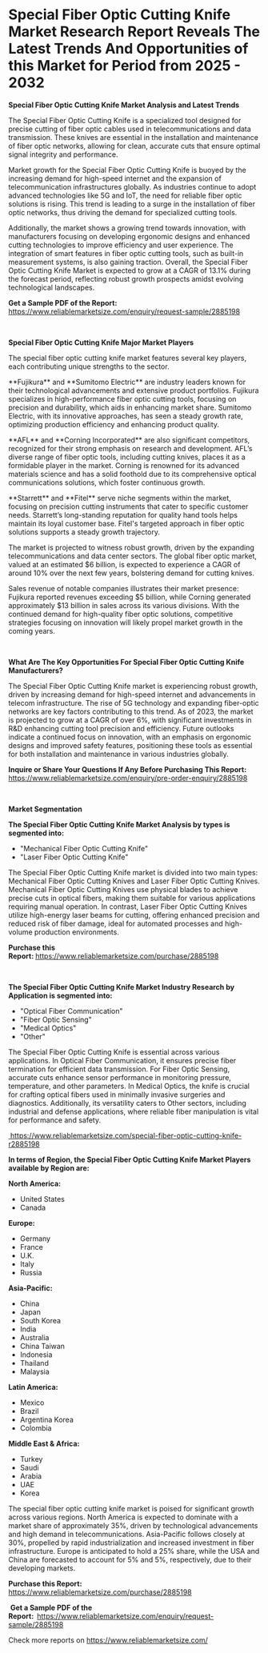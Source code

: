 <p><h1>Special Fiber Optic Cutting Knife Market Research Report Reveals The Latest Trends And Opportunities of this Market for Period from 2025 - 2032</h1></p><p><strong>Special Fiber Optic Cutting Knife Market Analysis and Latest Trends</strong></p>
<p><p>The Special Fiber Optic Cutting Knife is a specialized tool designed for precise cutting of fiber optic cables used in telecommunications and data transmission. These knives are essential in the installation and maintenance of fiber optic networks, allowing for clean, accurate cuts that ensure optimal signal integrity and performance.</p><p>Market growth for the Special Fiber Optic Cutting Knife is buoyed by the increasing demand for high-speed internet and the expansion of telecommunication infrastructures globally. As industries continue to adopt advanced technologies like 5G and IoT, the need for reliable fiber optic solutions is rising. This trend is leading to a surge in the installation of fiber optic networks, thus driving the demand for specialized cutting tools.</p><p>Additionally, the market shows a growing trend towards innovation, with manufacturers focusing on developing ergonomic designs and enhanced cutting technologies to improve efficiency and user experience. The integration of smart features in fiber optic cutting tools, such as built-in measurement systems, is also gaining traction. Overall, the Special Fiber Optic Cutting Knife Market is expected to grow at a CAGR of 13.1% during the forecast period, reflecting robust growth prospects amidst evolving technological landscapes.</p></p>
<p><strong>Get a Sample PDF of the Report:&nbsp;</strong> <a href="https://www.reliablemarketsize.com/enquiry/request-sample/2885198?utm_campaign=2773&utm_medium=2&utm_source=Github&utm_content=ia&utm_term=13032025&utm_id=special-fiber-optic-cutting-knife">https://www.reliablemarketsize.com/enquiry/request-sample/2885198</a></p>
<p>&nbsp;</p>
<p><strong>Special Fiber Optic Cutting Knife Major Market Players</strong></p>
<p><p>The special fiber optic cutting knife market features several key players, each contributing unique strengths to the sector. </p><p>**Fujikura** and **Sumitomo Electric** are industry leaders known for their technological advancements and extensive product portfolios. Fujikura specializes in high-performance fiber optic cutting tools, focusing on precision and durability, which aids in enhancing market share. Sumitomo Electric, with its innovative approaches, has seen a steady growth rate, optimizing production efficiency and enhancing product quality. </p><p>**AFL** and **Corning Incorporated** are also significant competitors, recognized for their strong emphasis on research and development. AFL’s diverse range of fiber optic tools, including cutting knives, places it as a formidable player in the market. Corning is renowned for its advanced materials science and has a solid foothold due to its comprehensive optical communications solutions, which foster continuous growth. </p><p>**Starrett** and **Fitel** serve niche segments within the market, focusing on precision cutting instruments that cater to specific customer needs. Starrett’s long-standing reputation for quality hand tools helps maintain its loyal customer base. Fitel's targeted approach in fiber optic solutions supports a steady growth trajectory.</p><p>The market is projected to witness robust growth, driven by the expanding telecommunications and data center sectors. The global fiber optic market, valued at an estimated $6 billion, is expected to experience a CAGR of around 10% over the next few years, bolstering demand for cutting knives.</p><p>Sales revenue of notable companies illustrates their market presence: Fujikura reported revenues exceeding $5 billion, while Corning generated approximately $13 billion in sales across its various divisions. With the continued demand for high-quality fiber optic solutions, competitive strategies focusing on innovation will likely propel market growth in the coming years.</p></p>
<p>&nbsp;</p>
<p><strong>What Are The Key Opportunities For Special Fiber Optic Cutting Knife Manufacturers?</strong></p>
<p><p>The Special Fiber Optic Cutting Knife market is experiencing robust growth, driven by increasing demand for high-speed internet and advancements in telecom infrastructure. The rise of 5G technology and expanding fiber-optic networks are key factors contributing to this trend. As of 2023, the market is projected to grow at a CAGR of over 6%, with significant investments in R&D enhancing cutting tool precision and efficiency. Future outlooks indicate a continued focus on innovation, with an emphasis on ergonomic designs and improved safety features, positioning these tools as essential for both installation and maintenance in various industries globally.</p></p>
<p><strong>Inquire or Share Your Questions If Any Before Purchasing This Report:</strong> <a href="https://www.reliablemarketsize.com/enquiry/pre-order-enquiry/2885198?utm_campaign=2773&utm_medium=2&utm_source=Github&utm_content=ia&utm_term=13032025&utm_id=special-fiber-optic-cutting-knife">https://www.reliablemarketsize.com/enquiry/pre-order-enquiry/2885198</a></p>
<p>&nbsp;</p>
<p><strong>Market Segmentation</strong></p>
<p><strong>The Special Fiber Optic Cutting Knife Market Analysis by types is segmented into:</strong></p>
<p><ul><li>"Mechanical Fiber Optic Cutting Knife"</li><li>"Laser Fiber Optic Cutting Knife"</li></ul></p>
<p><p>The Special Fiber Optic Cutting Knife market is divided into two main types: Mechanical Fiber Optic Cutting Knives and Laser Fiber Optic Cutting Knives. Mechanical Fiber Optic Cutting Knives use physical blades to achieve precise cuts in optical fibers, making them suitable for various applications requiring manual operation. In contrast, Laser Fiber Optic Cutting Knives utilize high-energy laser beams for cutting, offering enhanced precision and reduced risk of fiber damage, ideal for automated processes and high-volume production environments.</p></p>
<p><strong>Purchase this Report:&nbsp;</strong><a href="https://www.reliablemarketsize.com/purchase/2885198?utm_campaign=2773&utm_medium=2&utm_source=Github&utm_content=ia&utm_term=13032025&utm_id=special-fiber-optic-cutting-knife">https://www.reliablemarketsize.com/purchase/2885198</a></p>
<p>&nbsp;</p>
<p><strong>The Special Fiber Optic Cutting Knife Market Industry Research by Application is segmented into:</strong></p>
<p><ul><li>"Optical Fiber Communication"</li><li>"Fiber Optic Sensing"</li><li>"Medical Optics"</li><li>"Other"</li></ul></p>
<p><p>The Special Fiber Optic Cutting Knife is essential across various applications. In Optical Fiber Communication, it ensures precise fiber termination for efficient data transmission. For Fiber Optic Sensing, accurate cuts enhance sensor performance in monitoring pressure, temperature, and other parameters. In Medical Optics, the knife is crucial for crafting optical fibers used in minimally invasive surgeries and diagnostics. Additionally, its versatility caters to Other sectors, including industrial and defense applications, where reliable fiber manipulation is vital for performance and safety.</p></p>
<p><a href="https://www.reliablemarketsize.com/special-fiber-optic-cutting-knife-r2885198?utm_campaign=2773&utm_medium=2&utm_source=Github&utm_content=ia&utm_term=13032025&utm_id=special-fiber-optic-cutting-knife">&nbsp;https://www.reliablemarketsize.com/special-fiber-optic-cutting-knife-r2885198</a></p>
<p><strong>In terms of Region, the Special Fiber Optic Cutting Knife Market Players available by Region are:</strong></p>
<p>
    <p> <strong> North America: </strong>
        <ul>
            <li>United States</li>
            <li>Canada</li>
        </ul>
        </p> 
    <p> <strong> Europe: </strong>
        <ul>
            <li>Germany</li>
            <li>France</li>
            <li>U.K.</li>
            <li>Italy</li>
            <li>Russia</li>
        </ul>
        </p> 
    <p> <strong> Asia-Pacific: </strong>
        <ul>
            <li>China</li>
            <li>Japan</li>
            <li>South Korea</li>
            <li>India</li>
            <li>Australia</li>
            <li>China Taiwan</li>
            <li>Indonesia</li>
            <li>Thailand</li>
            <li>Malaysia</li>
        </ul>
        </p> 
    <p> <strong> Latin America: </strong>
        <ul>
            <li>Mexico</li>
            <li>Brazil</li>
            <li>Argentina Korea</li>
            <li>Colombia</li>
        </ul>
        </p> 
    <p> <strong> Middle East & Africa: </strong>
        <ul>
            <li>Turkey</li>
            <li>Saudi</li>
            <li>Arabia</li>
            <li>UAE</li>
            <li>Korea</li>
        </ul>
    </p>
    </p>
<p><p>The special fiber optic cutting knife market is poised for significant growth across various regions. North America is expected to dominate with a market share of approximately 35%, driven by technological advancements and high demand in telecommunications. Asia-Pacific follows closely at 30%, propelled by rapid industrialization and increased investment in fiber infrastructure. Europe is anticipated to hold a 25% share, while the USA and China are forecasted to account for 5% and 5%, respectively, due to their developing markets.</p></p>
<p><strong>Purchase this Report: </strong><a href="https://www.reliablemarketsize.com/purchase/2885198?utm_campaign=2773&utm_medium=2&utm_source=Github&utm_content=ia&utm_term=13032025&utm_id=special-fiber-optic-cutting-knife">https://www.reliablemarketsize.com/purchase/2885198</a></p>
<p>&nbsp;<strong>Get a Sample PDF of the Report:&nbsp;&nbsp;</strong><a href="https://www.reliablemarketsize.com/enquiry/request-sample/2885198?utm_campaign=2773&utm_medium=2&utm_source=Github&utm_content=ia&utm_term=13032025&utm_id=special-fiber-optic-cutting-knife">https://www.reliablemarketsize.com/enquiry/request-sample/2885198</a></p>
<p><strong></strong></p>
<p>Check more reports on <a href="https://www.reliablemarketsize.com/?utm_campaign=2773&utm_medium=2&utm_source=Github&utm_content=ia&utm_term=13032025&utm_id=special-fiber-optic-cutting-knife">https://www.reliablemarketsize.com/</a></p>